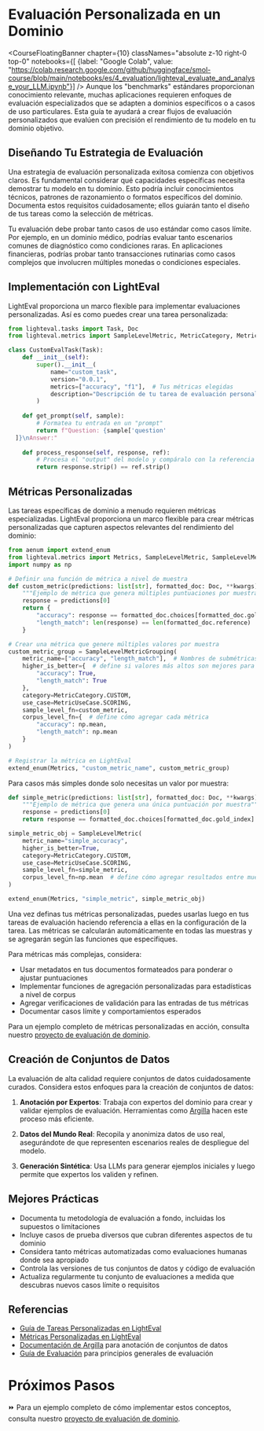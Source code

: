 # Evaluación Personalizada en un Dominio

<CourseFloatingBanner chapter={10}
  classNames="absolute z-10 right-0 top-0"
  notebooks={[
    {label: "Google Colab", value: "https://colab.research.google.com/github/huggingface/smol-course/blob/main/notebooks/es/4_evaluation/lighteval_evaluate_and_analyse_your_LLM.ipynb"}] />
Aunque los "benchmarks" estándares proporcionan conocimiento relevante, muchas aplicaciones requieren enfoques de evaluación especializados que se adapten a dominios específicos o a casos de uso particulares. Esta guía te ayudará a crear flujos de evaluación personalizados que evalúen con precisión el rendimiento de tu modelo en tu dominio objetivo.

## Diseñando Tu Estrategia de Evaluación

Una estrategia de evaluación personalizada exitosa comienza con objetivos claros. Es fundamental considerar qué capacidades específicas necesita demostrar tu modelo en tu dominio. Esto podría incluir conocimientos técnicos, patrones de razonamiento o formatos específicos del dominio. Documenta estos requisitos cuidadosamente; ellos guiarán tanto el diseño de tus tareas como la selección de métricas.

Tu evaluación debe probar tanto casos de uso estándar como casos límite. Por ejemplo, en un dominio médico, podrías evaluar tanto escenarios comunes de diagnóstico como condiciones raras. En aplicaciones financieras, podrías probar tanto transacciones rutinarias como casos complejos que involucren múltiples monedas o condiciones especiales.

## Implementación con LightEval

LightEval proporciona un marco flexible para implementar evaluaciones personalizadas. Así es como puedes crear una tarea personalizada:

```python
from lighteval.tasks import Task, Doc
from lighteval.metrics import SampleLevelMetric, MetricCategory, MetricUseCase

class CustomEvalTask(Task):
    def __init__(self):
        super().__init__(
            name="custom_task",
            version="0.0.1",
            metrics=["accuracy", "f1"],  # Tus métricas elegidas
            description="Descripción de tu tarea de evaluación personalizada"
        )
    
    def get_prompt(self, sample):
        # Formatea tu entrada en un "prompt"
        return f"Question: {sample['question'
  ]}\nAnswer:"
    
    def process_response(self, response, ref):
        # Procesa el "output" del modelo y compáralo con la referencia
        return response.strip() == ref.strip()
```

## Métricas Personalizadas

Las tareas específicas de dominio a menudo requieren métricas especializadas. LightEval proporciona un marco flexible para crear métricas personalizadas que capturen aspectos relevantes del rendimiento del dominio:

```python
from aenum import extend_enum
from lighteval.metrics import Metrics, SampleLevelMetric, SampleLevelMetricGrouping
import numpy as np

# Definir una función de métrica a nivel de muestra
def custom_metric(predictions: list[str], formatted_doc: Doc, **kwargs) -> dict:
    """Ejemplo de métrica que genera múltiples puntuaciones por muestra"""
    response = predictions[0]
    return {
        "accuracy": response == formatted_doc.choices[formatted_doc.gold_index],
        "length_match": len(response) == len(formatted_doc.reference)
    }

# Crear una métrica que genere múltiples valores por muestra
custom_metric_group = SampleLevelMetricGrouping(
    metric_name=["accuracy", "length_match"],  # Nombres de submétricas
    higher_is_better={  # define si valores más altos son mejores para cada métrica
        "accuracy": True,
        "length_match": True
    },
    category=MetricCategory.CUSTOM,
    use_case=MetricUseCase.SCORING,
    sample_level_fn=custom_metric,
    corpus_level_fn={  # define cómo agregar cada métrica
        "accuracy": np.mean,
        "length_match": np.mean
    }
)

# Registrar la métrica en LightEval
extend_enum(Metrics, "custom_metric_name", custom_metric_group)
```

Para casos más simples donde solo necesitas un valor por muestra:

```python
def simple_metric(predictions: list[str], formatted_doc: Doc, **kwargs) -> bool:
    """Ejemplo de métrica que genera una única puntuación por muestra"""
    response = predictions[0]
    return response == formatted_doc.choices[formatted_doc.gold_index]

simple_metric_obj = SampleLevelMetric(
    metric_name="simple_accuracy",
    higher_is_better=True,
    category=MetricCategory.CUSTOM,
    use_case=MetricUseCase.SCORING,
    sample_level_fn=simple_metric,
    corpus_level_fn=np.mean  # define cómo agregar resultados entre muestras
)

extend_enum(Metrics, "simple_metric", simple_metric_obj)
```

Una vez definas tus métricas personalizadas, puedes usarlas luego en tus tareas de evaluación haciendo referencia a ellas en la configuración de la tarea. Las métricas se calcularán automáticamente en todas las muestras y se agregarán según las funciones que especifiques.

Para métricas más complejas, considera:
- Usar metadatos en tus documentos formateados para ponderar o ajustar puntuaciones
- Implementar funciones de agregación personalizadas para estadísticas a nivel de corpus
- Agregar verificaciones de validación para las entradas de tus métricas
- Documentar casos límite y comportamientos esperados

Para un ejemplo completo de métricas personalizadas en acción, consulta nuestro [proyecto de evaluación de dominio](./project/README.md).

## Creación de Conjuntos de Datos

La evaluación de alta calidad requiere conjuntos de datos cuidadosamente curados. Considera estos enfoques para la creación de conjuntos de datos:

1. **Anotación por Expertos**: Trabaja con expertos del dominio para crear y validar ejemplos de evaluación. Herramientas como [Argilla](https://github.com/argilla-io/argilla) hacen este proceso más eficiente.

2. **Datos del Mundo Real**: Recopila y anonimiza datos de uso real, asegurándote de que representen escenarios reales de despliegue del modelo.

3. **Generación Sintética**: Usa LLMs para generar ejemplos iniciales y luego permite que expertos los validen y refinen.

## Mejores Prácticas

- Documenta tu metodología de evaluación a fondo, incluidas los supuestos o limitaciones
- Incluye casos de prueba diversos que cubran diferentes aspectos de tu dominio
- Considera tanto métricas automatizadas como evaluaciones humanas donde sea apropiado
- Controla las versiones de tus conjuntos de datos y código de evaluación
- Actualiza regularmente tu conjunto de evaluaciones a medida que descubras nuevos casos límite o requisitos

## Referencias

- [Guía de Tareas Personalizadas en LightEval](https://github.com/huggingface/lighteval/wiki/Adding-a-Custom-Task)
- [Métricas Personalizadas en LightEval](https://github.com/huggingface/lighteval/wiki/Adding-a-New-Metric)
- [Documentación de Argilla](https://docs.argilla.io) para anotación de conjuntos de datos
- [Guía de Evaluación](https://github.com/huggingface/evaluation-guidebook) para principios generales de evaluación

# Próximos Pasos

⏩ Para un ejemplo completo de cómo implementar estos conceptos, consulta nuestro [proyecto de evaluación de dominio](./project/README.md).

